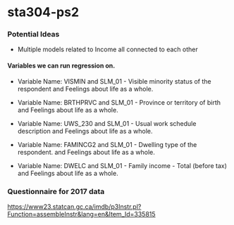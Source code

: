 # sta304-ps2

### Potential Ideas
* Multiple models related to Income all connected to each other

#### Variables we can run regression on.
* Variable Name: VISMIN and SLM_01 - Visible minority status of the respondent and Feelings about life as a whole.
* Variable Name: BRTHPRVC and SLM_01 - Province or territory of birth and Feelings about life as a whole.
* Variable Name: UWS_230 and SLM_01 - Usual work schedule description and Feelings about life as a whole.
* Variable Name: FAMINCG2 and SLM_01 - Dwelling type of the respondent. and Feelings about life as a whole.

* Variable Name: DWELC and SLM_01 - Family income - Total (before tax) and Feelings about life as a whole.

### Questionnaire for 2017 data
https://www23.statcan.gc.ca/imdb/p3Instr.pl?Function=assembleInstr&lang=en&Item_Id=335815
